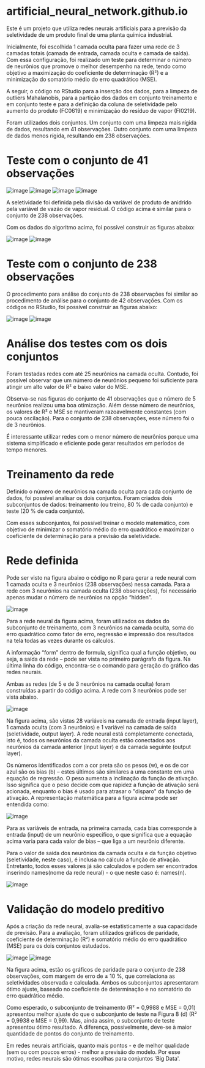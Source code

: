 # artificial_neural_network.github.io
Este é um projeto que utiliza redes neurais artificiais para a previsão da seletividade de um produto final de uma planta química industrial.

Inicialmente, foi escolhida 1 camada oculta para fazer uma rede de 3 camadas totais (camada de entrada, camada oculta e camada de saída). Com essa configuração, foi realizado um teste para determinar o número de neurônios que promove o melhor desempenho na rede, tendo como objetivo a maximização do coeficiente de determinação (R²) e a minimização do somatório médio do erro quadrático (MSE).

A seguir, o código no RStudio para a inserção dos dados, para a limpeza de outliers Mahalanobis, para a partição dos dados em conjunto treinamento e em conjunto teste e para a definição da coluna de seletividade pelo aumento do produto (FC0619) e minimização do resíduo de vapor (FI0219).

Foram utilizados dois conjuntos. Um conjunto com uma limpeza mais rígida de dados, resultando em 41 observações. Outro conjunto com uma limpeza de dados menos rígida, resultando em 238 observações. 

# Teste com o conjunto de 41 observações

![image](https://user-images.githubusercontent.com/81119854/124601585-63e19980-de3e-11eb-92a8-e6793897e6b2.png)
![image](https://user-images.githubusercontent.com/81119854/124601748-94293800-de3e-11eb-8941-7af55db31a3a.png)
![image](https://user-images.githubusercontent.com/81119854/124602025-d488b600-de3e-11eb-9528-4964c3ff34b2.png)
![image](https://user-images.githubusercontent.com/81119854/124602111-e79b8600-de3e-11eb-952a-e3a027dd1496.png)

A seletividade foi definida pela divisão da variável de produto de anidrido pela variável de vazão de vapor residual. O código acima é similar para o conjunto de 238 observações.

Com os dados do algoritmo acima, foi possível construir as figuras abaixo:

![image](https://user-images.githubusercontent.com/81119854/124603541-6644f300-de40-11eb-8473-3262206fb7db.png)
![image](https://user-images.githubusercontent.com/81119854/124603615-7eb50d80-de40-11eb-858a-3c2fb3101e7e.png)

# Teste com o conjunto de 238 observações

O procedimento para análise do conjunto de 238 observações foi similar ao procedimento de análise para o conjunto de 42 observações. Com os códigos no RStudio, foi possível construir as figuras abaixo:

![image](https://user-images.githubusercontent.com/81119854/124605192-0a7b6980-de42-11eb-9471-3257d610705a.png)
![image](https://user-images.githubusercontent.com/81119854/124605252-18c98580-de42-11eb-8ef5-99c39ff4be71.png)

# Análise dos testes com os dois conjuntos

Foram testadas redes com até 25 neurônios na camada oculta. Contudo, foi possível observar que um número de neurônios pequeno foi suficiente para atingir um alto valor de R² e baixo valor do MSE. 

Observa-se nas figuras do conjunto de 41 observações que o número de 5 neurônios realizou uma boa otimização. Além desse número de neurônios, os valores de R² e MSE se mantiveram razoavelmente constantes (com pouca oscilação). Para o conjunto de 238 observações, esse número foi o de 3 neurônios.

É interessante utilizar redes com o menor número de neurônios porque uma sistema simplificado e eficiente pode gerar resultados em períodos de tempo menores.

# Treinamento da rede

Definido o número de neurônios na camada oculta para cada conjunto de dados, foi possível analisar os dois conjuntos. Foram criados dois subconjuntos de dados: treinamento (ou treino, 80 % de cada conjunto) e teste (20 % de cada conjunto). 

Com esses subconjuntos, foi possível treinar o modelo matemático, com objetivo de minimizar o somatório médio do erro quadrático e maximizar o coeficiente de determinação para a previsão da seletividade. 

# Rede definida

Pode ser visto na figura abaixo o código no R para gerar a rede neural com 1 camada oculta e 3 neurônios (238 observações) nessa camada. Para a rede com 3 neurônios na camada oculta (238 observações), foi necessário apenas mudar o número de neurônios na opção “hidden”.

![image](https://user-images.githubusercontent.com/81119854/124636503-fe51d500-de5e-11eb-90ea-409bdb3e0a09.png)

Para a rede neural da figura acima, foram utilizados os dados do subconjunto de treinamento, com 3 neurônios na camada oculta, soma do erro quadrático como fator de erro, regressão e impressão dos resultados na tela todas as vezes durante os cálculos. 

A informação “form” dentro de formula, significa qual a função objetivo, ou seja, a saída da rede – pode ser vista no primeiro parágrafo da figura. Na última linha do código, encontra-se o comando para geração do gráfico das redes neurais. 

Ambas as redes (de 5 e de 3 neurônios na camada oculta) foram construídas a partir do código acima. A rede com 3 neurônios pode ser vista abaixo.

![image](https://user-images.githubusercontent.com/81119854/124629960-52a58680-de58-11eb-98af-af375671027f.png)

Na figura acima, são vistas 28 variáveis na camada de entrada (input layer), 1 camada oculta (com 3 neurônios) e 1 variável na camada de saída (seletividade, output layer). A rede neural está completamente conectada, isto é, todos os neurônios da camada oculta estão conectados aos neurônios da camada anterior (input layer) e da camada seguinte (output layer). 

Os números identificados com a cor preta são os pesos (w), e os de cor azul são os bias (b) – estes últimos são similares a uma constante em uma equação de regressão. O peso aumenta a inclinação da função de ativação. Isso significa que o peso decide com que rapidez a função de ativação será acionada, enquanto o bias é usado para atrasar o "disparo" da função de ativação. A representação matemática para a figura acima pode ser entendida como:

![image](https://user-images.githubusercontent.com/81119854/124634275-897d9b80-de5c-11eb-85fc-97caa68461b2.png)

Para as variáveis de entrada, na primeira camada, cada bias corresponde à entrada (input) de um neurônio específico, o que significa que a equação acima varia para cada valor de bias – que liga a um neurônio diferente. 

Para o valor de saída dos neurônios da camada oculta e da função objetivo (seletividade, neste caso), é inclusa no cálculo a função de ativação. Entretanto, todos esses valores já são calculados e podem ser encontrados inserindo names(nome da rede neural) - o que neste caso é: names(n).

![image](https://user-images.githubusercontent.com/81119854/124634818-24767580-de5d-11eb-882c-2c1363957b73.png)

# Validação do modelo preditivo

Após a criação da rede neural, avalia-se estatisticamente a sua capacidade de previsão. Para a avaliação, foram utilizados gráficos de paridade, coeficiente de determinação (R²) e somatório médio do erro quadrático (MSE) para os dois conjuntos estudados.

![image](https://user-images.githubusercontent.com/81119854/124635383-bbdbc880-de5d-11eb-894d-e198b2717fe1.png)
![image](https://user-images.githubusercontent.com/81119854/124635426-cd24d500-de5d-11eb-8100-19567a7ab02e.png)

Na figura acima, estão os gráficos de paridade para o conjunto de 238 observações, com margem de erro de ± 10 %, que correlaciona as seletividades observada e calculada. Ambos os subconjuntos apresentaram ótimo ajuste, baseado no coeficiente de determinação e no somatório do erro quadrático médio. 

Como esperado, o subconjunto de treinamento (R² = 0,9988 e MSE = 0,01) apresentou melhor ajuste do que o subconjunto de teste na Figura 8 (d) (R² = 0,9938 e MSE = 0,99). Mas, ainda assim, o subconjunto de teste apresentou ótimo resultado. A diferença, possivelmente, deve-se à maior quantidade de pontos do conjunto de treinamento.

Em redes neurais artificiais, quanto mais pontos - e de melhor qualidade (sem ou com poucos erros) - melhor a previsão do modelo. Por esse motivo, redes neurais são ótimas escolhas para conjuntos 'Big Data'.

